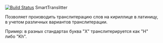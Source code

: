[![Build Status](https://secure.travis-ci.org/Mehonoshin/smart_translitter.png?branch=master)](http://travis-ci.org/Mehonoshin/smart_translitter)
SmartTranslitter

Позволяет производить транслитерацию слов на кириллице в латиницу, в учетом различных вариантов транслитерации.

Пример: в разных стандартах буква "Х" транслитерируется как "H" либо "Kh". 